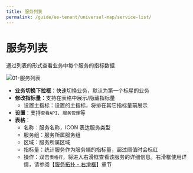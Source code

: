 ```yaml
---
title: 服务列表
permalink: /guide/ee-tenant/universal-map/service-list/
---
```


# 服务列表

通过列表的形式查看业务中每个服务的指标数据

![01-服务列表](https://yunshan-guangzhou.oss-cn-beijing.aliyuncs.com/pub/pic/20240407661262d40a411.png)

- **业务切换下拉框**：快速切换业务，默认为第一个标星的业务
- **修改指标量**：支持在表格中展示/隐藏指标量
  - 设置主指标：设置的主指标，将排在其它指标量前展示
- **设置**：支持`查看API`、`服务管理`等
- **表格**：
  - 名称：服务名称，ICON 表达服务类型
  - 服务组：服务所属服务组
  - 区域：服务所属区域
  - 指标量：统计服务作为服务端的指标量，超过阈值时会标红
  - 操作：双击`表格行`，将进入右滑框查看该服务的详细信息。右滑框使用详情，请参阅【[服务拓扑 - 右滑框](./service-map/)】章节

